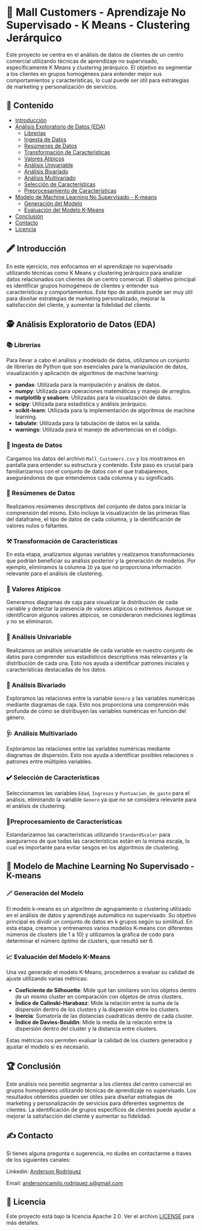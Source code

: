 # 🏪 Mall Customers - Aprendizaje No Supervisado - K Means - Clustering Jerárquico

Este proyecto se centra en el análisis de datos de clientes de un centro comercial utilizando técnicas de aprendizaje no supervisado, específicamente K Means y clustering jerárquico. El objetivo es segmentar a los clientes en grupos homogéneos para entender mejor sus comportamientos y características, lo cual puede ser útil para estrategias de marketing y personalización de servicios.

## 📖 Contenido

- [Introducción](#introducción)
- [Análisis Exploratorio de Datos (EDA)](#análisis-exploratorio-de-datos-eda)
  - [Librerías](#librerías)
  - [Ingesta de Datos](#ingesta-de-datos)
  - [Resúmenes de Datos](#resúmenes-de-datos)
  - [Transformación de Características](#transformación-de-características)
  - [Valores Atípicos](#valores-atípicos)
  - [Análisis Univariable](#análisis-univariable)
  - [Análisis Bivariado](#análisis-bivariado)
  - [Análisis Multivariado](#análisis-multivariado)
  - [Selección de Características](#selección-de-características)
  - [Preprocesamiento de Características](#preprocesamiento-de-características)
- [Modelo de Machine Learning No Supervisado - K-means](#modelo-de-machine-learning-no-supervisado---k-means)
  - [Generación del Modelo](#generación-del-modelo)
  - [Evaluación del Modelo K-Means](#evaluación-del-modelo-k-means)
- [Conclusión](#conclusión)
- [Contacto](#contacto)
- [Licencia](#licencia)

## 🖋️ Introducción

En este ejercicio, nos enfocamos en el aprendizaje no supervisado utilizando técnicas como K Means y clustering jerárquico para analizar datos relacionados con clientes de un centro comercial. El objetivo principal es identificar grupos homogéneos de clientes y entender sus características y comportamientos. Este tipo de análisis puede ser muy útil para diseñar estrategias de marketing personalizado, mejorar la satisfacción del cliente, y aumentar la fidelidad del cliente.

## 🕵️ Análisis Exploratorio de Datos (EDA)

### 📚 Librerías

Para llevar a cabo el análisis y modelado de datos, utilizamos un conjunto de librerías de Python que son esenciales para la manipulación de datos, visualización y aplicación de algoritmos de machine learning:

- **pandas**: Utilizada para la manipulación y análisis de datos.
- **numpy**: Utilizada para operaciones matemáticas y manejo de arreglos.
- **matplotlib y seaborn**: Utilizadas para la visualización de datos.
- **scipy**: Utilizada para estadística y análisis jerárquico.
- **scikit-learn**: Utilizada para la implementación de algoritmos de machine learning.
- **tabulate**: Utilizada para la tabulación de datos en la salida.
- **warnings**: Utilizada para el manejo de advertencias en el código.

### 📄 Ingesta de Datos

Cargamos los datos del archivo `Mall_Customers.csv` y los mostramos en pantalla para entender su estructura y contenido. Este paso es crucial para familiarizarnos con el conjunto de datos con el que trabajaremos, asegurándonos de que entendemos cada columna y su significado.

### 🔮 Resúmenes de Datos

Realizamos resúmenes descriptivos del conjunto de datos para iniciar la comprensión del mismo. Esto incluye la visualización de las primeras filas del dataframe, el tipo de datos de cada columna, y la identificación de valores nulos o faltantes.

### ⚒️ Transformación de Características

En esta etapa, analizamos algunas variables y realizamos transformaciones que podrían beneficiar su análisis posterior y la generación de modelos. Por ejemplo, eliminamos la columna `ID` ya que no proporciona información relevante para el análisis de clustering.

### 🔎 Valores Atípicos

Generamos diagramas de caja para visualizar la distribución de cada variable y detectar la presencia de valores atípicos o extremos. Aunque se identificaron algunos valores atípicos, se consideraron mediciones legítimas y no se eliminaron.

### 🔭 Análisis Univariable

Realizamos un análisis univariable de cada variable en nuestro conjunto de datos para comprender sus estadísticos descriptivos más relevantes y la distribución de cada una. Esto nos ayuda a identificar patrones iniciales y características destacadas de los datos.

### 🔬 Análisis Bivariado

Exploramos las relaciones entre la variable `Genero` y las variables numéricas mediante diagramas de caja. Esto nos proporciona una comprensión más profunda de cómo se distribuyen las variables numéricas en función del género.

### 🩺 Análisis Multivariado

Exploramos las relaciones entre las variables numéricas mediante diagramas de dispersión. Esto nos ayuda a identificar posibles relaciones o patrones entre múltiples variables.

### ✔️ Selección de Características

Seleccionamos las variables `Edad`, `Ingresos` y `Puntuacion_de_gasto` para el análisis, eliminando la variable `Genero` ya que no se considera relevante para el análisis de clustering.

### 📜Preprocesamiento de Características

Estandarizamos las características utilizando `StandardScaler` para asegurarnos de que todas las características están en la misma escala, lo cual es importante para evitar sesgos en los algoritmos de clustering.

## 🤖 Modelo de Machine Learning No Supervisado - K-means

### 🪄 Generación del Modelo

El modelo k-means es un algoritmo de agrupamiento o clustering utilizado en el análisis de datos y aprendizaje automático no supervisado. Su objetivo principal es dividir un conjunto de datos en k grupos según su similitud. En esta etapa, creamos y entrenamos varios modelos K-means con diferentes números de clusters (de 1 a 10) y utilizamos la gráfica de codo para determinar el número óptimo de clusters, que resultó ser 6.

### 📈 Evaluación del Modelo K-Means

Una vez generado el modelo K-Means, procedemos a evaluar su calidad de ajuste utilizando varias métricas:
- **Coeficiente de Silhouette**: Mide qué tan similares son los objetos dentro de un mismo cluster en comparación con objetos de otros clusters.
- **Índice de Calinski-Harabasz**: Mide la relación entre la suma de la dispersión dentro de los clusters y la dispersión entre los clusters.
- **Inercia**: Sumatoria de las distancias cuadráticas dentro de cada cluster.
- **Índice de Davies-Bouldin**: Mide la media de la relación entre la dispersión dentro del cluster y la distancia entre clusters.

Estas métricas nos permiten evaluar la calidad de los clusters generados y ajustar el modelo si es necesario.

## 🏆 Conclusión

Este análisis nos permitió segmentar a los clientes del centro comercial en grupos homogéneos utilizando técnicas de aprendizaje no supervisado. Los resultados obtenidos pueden ser útiles para diseñar estrategias de marketing y personalización de servicios para diferentes segmentos de clientes. La identificación de grupos específicos de clientes puede ayudar a mejorar la satisfacción del cliente y aumentar su fidelidad.

## ✍️ Contacto
Si tienes alguna pregunta o sugerencia, no dudes en contactarme a traves de los siguientes canales:

Linkedin: [Anderson Rodríguez](https://www.linkedin.com/in/andersoncrs)

Email: andersoncamilo.rodriguez.s@gmail.com

## 📓 Licencia

Este proyecto está bajo la licencia Apache 2.0. Ver el archivo [LICENSE](LICENSE) para más detalles.